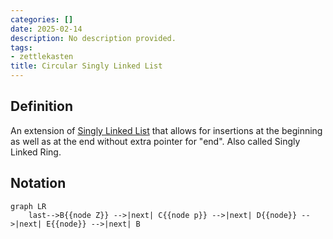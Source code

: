 ```yaml
---
categories: []
date: 2025-02-14
description: No description provided.
tags:
- zettlekasten
title: Circular Singly Linked List
---
```


## Definition

An extension of [Singly Linked List](Singly%20Linked%20List.md) that allows for insertions at the beginning as well as at the end without extra pointer for "end". Also called Singly Linked Ring.

## Notation

```mermaid
graph LR
    last-->B{{node Z}} -->|next| C{{node p}} -->|next| D{{node}} -->|next| E{{node}} -->|next| B
```